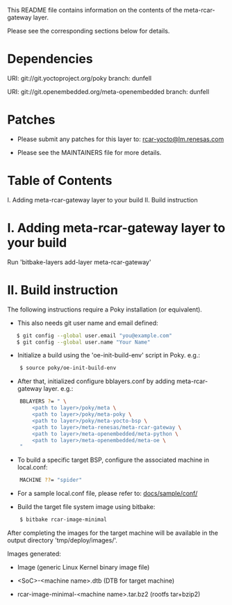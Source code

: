 This README file contains information on the contents of the meta-rcar-gateway layer.

Please see the corresponding sections below for details.

Dependencies
============

  URI: git://git.yoctoproject.org/poky
  branch: dunfell

  URI: git://git.openembedded.org/meta-openembedded
  branch: dunfell

Patches
=======

* Please submit any patches for this layer to: rcar-yocto@lm.renesas.com

* Please see the MAINTAINERS file for more details.

Table of Contents
=================

  I. Adding meta-rcar-gateway layer to your build
 II. Build instruction


I. Adding meta-rcar-gateway layer to your build
=================================================

Run 'bitbake-layers add-layer meta-rcar-gateway'

II. Build instruction
========

The following instructions require a Poky installation (or equivalent).

* This also needs git user name and email defined:

```bash
   $ git config --global user.email "you@example.com"
   $ git config --global user.name "Your Name"
```

* Initialize a build using the 'oe-init-build-env' script in Poky. e.g.:

```bash
    $ source poky/oe-init-build-env
```

* After that, initialized configure bblayers.conf by adding meta-rcar-gateway layer.
e.g.:

```bash
    BBLAYERS ?= " \
        <path to layer>/poky/meta \
        <path to layer>/poky/meta-poky \
        <path to layer>/poky/meta-yocto-bsp \
        <path to layer>/meta-renesas/meta-rcar-gateway \
        <path to layer>/meta-openembedded/meta-python \
        <path to layer>/meta-openembedded/meta-oe \
    "
```

* To build a specific target BSP, configure the associated machine in local.conf:

```bash
    MACHINE ??= "spider"
```

* For a sample local.conf file, please refer to: [docs/sample/conf/](docs/sample/conf/)

* Build the target file system image using bitbake:

```bash
    $ bitbake rcar-image-minimal
```

After completing the images for the target machine will be available in the
output directory 'tmp/deploy/images/<supported board name>'.

Images generated:

* Image (generic Linux Kernel binary image file)

* \<SoC\>-\<machine name\>.dtb (DTB for target machine)

* rcar-image-minimal-\<machine name\>.tar.bz2 (rootfs tar+bzip2)

